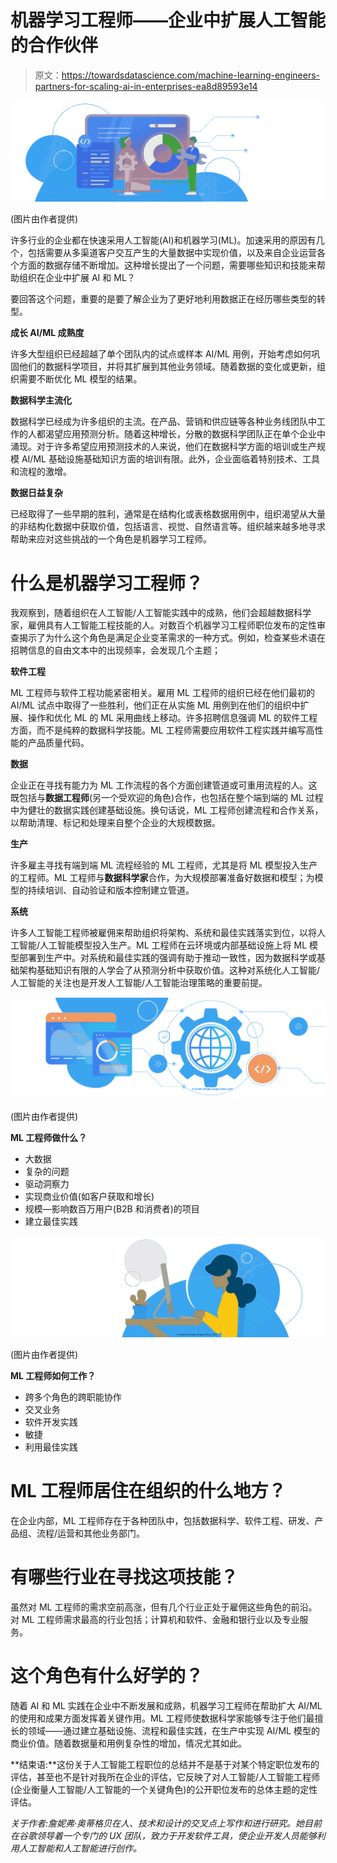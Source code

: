 # 机器学习工程师——企业中扩展人工智能的合作伙伴

> 原文：<https://towardsdatascience.com/machine-learning-engineers-partners-for-scaling-ai-in-enterprises-ea8d89593e14>

![](img/2383b676c8fc5c2f82be833e1a5bfe58.png)

(图片由作者提供)

许多行业的企业都在快速采用人工智能(AI)和机器学习(ML)。加速采用的原因有几个，包括需要从多渠道客户交互产生的大量数据中实现价值，以及来自企业运营各个方面的数据存储不断增加。这种增长提出了一个问题，需要哪些知识和技能来帮助组织在企业中扩展 AI 和 ML？

要回答这个问题，重要的是要了解企业为了更好地利用数据正在经历哪些类型的转型。

**成长 AI/ML 成熟度**

许多大型组织已经超越了单个团队内的试点或样本 AI/ML 用例，开始考虑如何巩固他们的数据科学项目，并将其扩展到其他业务领域。随着数据的变化或更新，组织需要不断优化 ML 模型的结果。

**数据科学主流化**

数据科学已经成为许多组织的主流。在产品、营销和供应链等各种业务线团队中工作的人都渴望应用预测分析。随着这种增长，分散的数据科学团队正在单个企业中涌现。对于许多希望应用预测技术的人来说，他们在数据科学方面的培训或生产规模 AI/ML 基础设施基础知识方面的培训有限。此外，企业面临着特别技术、工具和流程的激增。

**数据日益复杂**

已经取得了一些早期的胜利，通常是在结构化或表格数据用例中，组织渴望从大量的非结构化数据中获取价值，包括语言、视觉、自然语言等。组织越来越多地寻求帮助来应对这些挑战的一个角色是机器学习工程师。

# 什么是机器学习工程师？

我观察到，随着组织在人工智能/人工智能实践中的成熟，他们会超越数据科学家，雇佣具有人工智能工程技能的人。对数百个机器学习工程师职位发布的定性审查揭示了为什么这个角色是满足企业变革需求的一种方式。例如，检查某些术语在招聘信息的自由文本中的出现频率，会发现几个主题；

**软件工程**

ML 工程师与软件工程功能紧密相关。雇用 ML 工程师的组织已经在他们最初的 AI/ML 试点中取得了一些胜利，他们正在从实施 ML 用例到在他们的组织中扩展、操作和优化 ML 的 ML 采用曲线上移动。许多招聘信息强调 ML 的软件工程方面，而不是纯粹的数据科学技能。ML 工程师需要应用软件工程实践并编写高性能的产品质量代码。

**数据**

企业正在寻找有能力为 ML 工作流程的各个方面创建管道或可重用流程的人。这既包括与**数据工程师**(另一个受欢迎的角色)合作，也包括在整个端到端的 ML 过程中为健壮的数据实践创建基础设施。换句话说，ML 工程师创建流程和合作关系，以帮助清理、标记和处理来自整个企业的大规模数据。

**生产**

许多雇主寻找有端到端 ML 流程经验的 ML 工程师，尤其是将 ML 模型投入生产的工程师。ML 工程师与**数据科学家**合作，为大规模部署准备好数据和模型；为模型的持续培训、自动验证和版本控制建立管道。

**系统**

许多人工智能工程师被雇佣来帮助组织将架构、系统和最佳实践落实到位，以将人工智能/人工智能模型投入生产。ML 工程师在云环境或内部基础设施上将 ML 模型部署到生产中。对系统和最佳实践的强调有助于推动一致性，因为数据科学或基础架构基础知识有限的人学会了从预测分析中获取价值。这种对系统化人工智能/人工智能的关注也是开发人工智能/人工智能治理策略的重要前提。

![](img/7be9f40b64f4b87fe8143f99ec8a2d43.png)

(图片由作者提供)

**ML 工程师做什么？**

*   大数据
*   复杂的问题
*   驱动洞察力
*   实现商业价值(如客户获取和增长)
*   规模—影响数百万用户(B2B 和消费者)的项目
*   建立最佳实践

![](img/4249ecc772e9789989474767d1c198d1.png)

(图片由作者提供)

**ML 工程师如何工作？**

*   跨多个角色的跨职能协作
*   交叉业务
*   软件开发实践
*   敏捷
*   利用最佳实践

# ML 工程师居住在组织的什么地方？

在企业内部，ML 工程师存在于各种团队中，包括数据科学、软件工程、研发、产品组、流程/运营和其他业务部门。

# 有哪些行业在寻找这项技能？

虽然对 ML 工程师的需求空前高涨，但有几个行业正处于雇佣这些角色的前沿。对 ML 工程师需求最高的行业包括；计算机和软件、金融和银行业以及专业服务。

# 这个角色有什么好学的？

随着 AI 和 ML 实践在企业中不断发展和成熟，机器学习工程师在帮助扩大 AI/ML 的使用和成果方面发挥着关键作用。ML 工程师使数据科学家能够专注于他们最擅长的领域——通过建立基础设施、流程和最佳实践，在生产中实现 AI/ML 模型的商业价值。随着数据量和用例复杂性的增加，情况尤其如此。

**结束语:**这份关于人工智能工程职位的总结并不是基于对某个特定职位发布的评估，甚至也不是针对我所在企业的评估，它反映了对人工智能/人工智能工程师(企业衡量人工智能/人工智能的一个关键角色)的公开职位发布的总体主题的定性评估。

*关于作者:詹妮弗·奥蒂格贝在人、技术和设计的交叉点上写作和进行研究。她目前在谷歌领导着一个专门的 UX 团队，致力于开发软件工具，使企业开发人员能够利用人工智能和人工智能进行创作。*